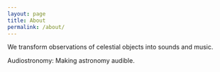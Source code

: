 ```yaml
---
layout: page
title: About
permalink: /about/
---
```


We transform observations of celestial objects into sounds and music.

Audiostronomy: Making astronomy audible.
